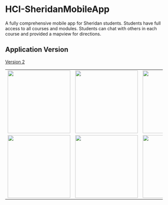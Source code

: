 # HCI-SheridanMobileApp
A fully comprehensive mobile app for Sheridan students. Students have full access to all courses and modules. Students can chat with others in each course and provided a mapview for directions.

</hr>

<H2> Application Version </H2>
<a href="https://www.figma.com/file/Km1HtqkmRhlWVdjDxXdkLu/Sheridan-Course-v2?node-id=0%3A1&t=Te0KCOwcnz1UqQkH-1">Version 2</a>

</hr>
<table>
  <tr>
    <td valign="top"><img src="https://user-images.githubusercontent.com/60414383/219460321-39164a6f-de2a-4bba-a714-bbef78031cd1.png" width="200" /></td>
    <td valign="top"><img src="https://user-images.githubusercontent.com/60414383/219460506-fe5baf6e-3f4c-44cf-9732-ca65a287cc00.png" width="200" /></td>
    <td valign="top"><img src="https://user-images.githubusercontent.com/60414383/219460716-e8d447c3-0b72-42be-9839-3cd347e1cde9.png" width="200" /></td>
  </tr>
  <tr>
     <td valign="top"><img src="https://user-images.githubusercontent.com/60414383/219460946-51e85929-b6bb-489b-a7d3-d25f8328590c.png" width="200" /></td>
     <td valign="top"><img src="https://user-images.githubusercontent.com/60414383/219461608-1535805c-9cab-4c09-a504-e23b5bf6bdbd.png" width="200" /></td>
     <td valign="top"><img src="https://user-images.githubusercontent.com/60414383/219461893-f509f72f-fd4c-4646-853b-bd66ca2e167f.png" width="200" /></td>
    
  </tr>


  
 </table>
